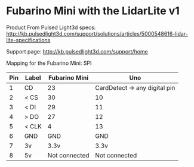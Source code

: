 # Fubarino Mini with the LidarLite v1

Product From Pulsed Light3d specs: http://kb.pulsedlight3d.com/support/solutions/articles/5000548616-lidar-lite-specifications

Support page: http://kb.pulsedlight3d.com/support/home

Mapping for the Fubarino Mini: SPI

Pin | Label | Fubarino Mini | Uno
---- | ---- | ---- | ----
1 | CD | 23 | CardDetect -> any digital pin
2 | < CS | 30 | 10
3 | < DI | 29 | 11
4 | > DO | 27 | 12
5 | < CLK |4 | 13 
6 | GND | GND | GND
7 | 3v| 3.3v | 3.3v
8 | 5v |Not connected | Not connected
